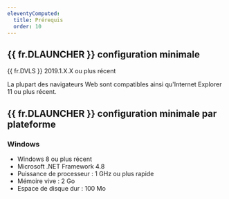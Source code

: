 ```yaml
---
eleventyComputed:
  title: Prérequis
  order: 10
---
```

## {{ fr.DLAUNCHER }} configuration minimale 
{{ fr.DVLS }} 2019.1.X.X ou plus récent  

La plupart des navigateurs Web sont compatibles ainsi qu'Internet Explorer 11 ou plus récent. 

## {{ fr.DLAUNCHER }} configuration minimale par plateforme 
### Windows 

* Windows 8 ou plus récent 
* Microsoft .NET Framework 4.8 
* Puissance de processeur : 1 GHz ou plus rapide 
* Mémoire vive : 2 Go 
* Espace de disque dur : 100 Mo 
